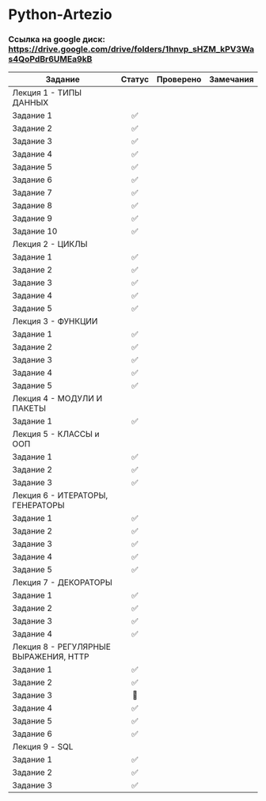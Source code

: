 # Python-Artezio
### Ссылка на google диск: https://drive.google.com/drive/folders/1hnvp_sHZM_kPV3Was4QoPdBr6UMEa9kB
| Задание | Статус | Проверено | Замечания |
|----------------|:---------:|----------------|----------------|
| Лекция 1 - ТИПЫ ДАННЫХ |
| Задание 1 |  :white_check_mark: |
| Задание 2 |  :white_check_mark: |
| Задание 3 |  :white_check_mark: |
| Задание 4 |  :white_check_mark: |
| Задание 5 |  :white_check_mark: |
| Задание 6 |  :white_check_mark:  |
| Задание 7 |  :white_check_mark:  |
| Задание 8 |  :white_check_mark:  |
| Задание 9 |  :white_check_mark:  |
| Задание 10 |  :white_check_mark:  |
| Лекция 2 - ЦИКЛЫ |
| Задание 1 |  :white_check_mark:  |
| Задание 2 |  :white_check_mark:  |
| Задание 3 |  :white_check_mark:  |
| Задание 4 |  :white_check_mark:  |
| Задание 5 |  :white_check_mark:  |
| Лекция 3 - ФУНКЦИИ |
| Задание 1 |  :white_check_mark:  |
| Задание 2 |  :white_check_mark:  |
| Задание 3 |  :white_check_mark:  |
| Задание 4 |  :white_check_mark:  |
| Задание 5 |  :white_check_mark:  |
| Лекция 4 - МОДУЛИ И ПАКЕТЫ |
| Задание 1 |  :white_check_mark:  |
| Лекция 5 - КЛАССЫ и ООП |
| Задание 1 |  :white_check_mark:  |
| Задание 2 |  :white_check_mark:  |
| Задание 3 |  :white_check_mark:  |
| Лекция 6 - ИТЕРАТОРЫ, ГЕНЕРАТОРЫ |
| Задание 1 |  :white_check_mark:  |
| Задание 2 |  :white_check_mark:  |
| Задание 3 |  :white_check_mark:  |
| Задание 4 |  :white_check_mark:  |
| Задание 5 |  :white_check_mark:  |
| Лекция 7 - ДЕКОРАТОРЫ |
| Задание 1 |  :white_check_mark:  |
| Задание 2 |  :white_check_mark:  |
| Задание 3 |  :white_check_mark:  |
| Задание 4 |  :white_check_mark:  |
| Лекция 8 - РЕГУЛЯРНЫЕ ВЫРАЖЕНИЯ, HTTP |
| Задание 1 |  :white_check_mark:  |
| Задание 2 |  :white_check_mark:  |
| Задание 3 |  :black_square_button:  |
| Задание 4 |  :white_check_mark:  |
| Задание 5 |  :white_check_mark:  |
| Задание 6 |  :white_check_mark:  |
| Лекция 9 - SQL |
| Задание 1 |  :white_check_mark:  |
| Задание 2 |  :white_check_mark:  |
| Задание 3 |  :white_check_mark:  |


